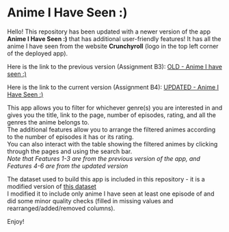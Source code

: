 # Anime I Have Seen :)   
Hello! This repository has been updated with a newer version of the app **Anime I Have Seen :)** that has additional user-friendly features! It has all the anime I have seen from the website **Crunchyroll** (logo in the top left corner of the deployed app).  

Here is the link to the previous version (Assignment B3): [OLD - Anime I have seen :)](https://jchalissery14.shinyapps.io/assignment-b3-jchalissery14/)  

Here is the link to the current version (Assignment B4): [UPDATED - Anime I Have Seen :)](https://jchalissery14.shinyapps.io/assignment-b4-jchalissery14/)

This app allows you to filter for whichever genre(s) you are interested in and gives you the title, link to the page, number of episodes, rating, and all the genres the anime belongs to.  
The additional features allow you to arrange the filtered animes according to the number of episodes it has or its rating.   
You can also interact with the table showing the filtered animes by clicking through the pages and using the search bar.   
*Note that Features 1-3 are from the previous version of the app, and Features 4-6 are from the updated version*

The dataset used to build this app is included in this repository - it is a modified version of [this dataset](https://github.com/cckuqui/anime-db/blob/master/datasets/crunchyroll.csv)  
I modified it to include only anime I have seen at least one episode of and did some minor quality checks (filled in missing values and rearranged/added/removed columns). 

Enjoy!
